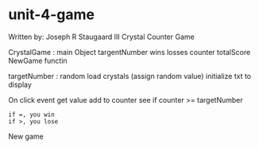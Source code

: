 # unit-4-game
Written by: Joseph R Staugaard III
Crystal Counter Game

CrystalGame : main  Object
    targentNumber
    wins
    losses
    counter
    totalScore
    NewGame functin

targetNumber : random
load crystals (assign random value)
initialize txt to display

On click event
    get value
    add to counter
    see if counter >= targetNumber

    if =, you win
    if >, you lose

New game